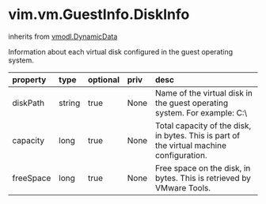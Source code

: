 vim.vm.GuestInfo.DiskInfo
=========================
inherits from [vmodl.DynamicData](docs/vmodl.DynamicData.md)


Information about each virtual disk configured in the guest operating system.

| property | type | optional | priv | desc |
|:---------|:-----|:---------|:-----|:-----|
| diskPath | string | true | None | Name of the virtual disk in the guest operating system. For example: C:\ |
| capacity | long | true | None | Total capacity of the disk, in bytes.   This is part of the virtual machine configuration. |
| freeSpace | long | true | None | Free space on the disk, in bytes. This is retrieved by VMware Tools. |


